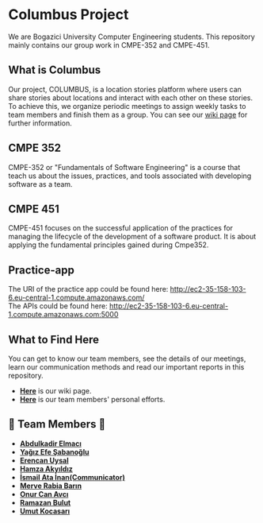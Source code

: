 # Columbus Project
We are Bogazici University Computer Engineering students. This repository mainly contains our group work in CMPE-352 and CMPE-451.
## What is Columbus
Our project, COLUMBUS, is a location stories platform where users can share stories about locations and interact with each other on these stories. To achieve this, we organize periodic meetings to assign weekly tasks to team members and finish them as a group. You can see our [wiki page](https://github.com/bounswe/2021SpringGroup7/wiki) for further information.
## CMPE 352
CMPE-352 or "Fundamentals of Software Engineering" is a course that teach us about the issues, practices, and tools associated with developing software as a team.
## CMPE 451
CMPE-451 focuses on the successful application of the practices for managing the lifecycle of the
development of a software product. It is about applying the fundamental principles gained during
Cmpe352. 
## Practice-app
The URI of the practice app could be found here: http://ec2-35-158-103-6.eu-central-1.compute.amazonaws.com/ \
The APIs could be found here: http://ec2-35-158-103-6.eu-central-1.compute.amazonaws.com:5000

## What to Find Here
You can get to know our team members, see the details of our meetings, learn our communication methods and read our important reports in this repository.
- [**Here**](https://github.com/bounswe/2021SpringGroup7/wiki) is our wiki page.
- [**Here**](https://github.com/bounswe/2021SpringGroup7/wiki/Weekly-Personal-Efforts-of-Team-Members) is our team members' personal efforts.

## 👋  Team Members 👋 

- [**Abdulkadir Elmacı**](https://github.com/bounswe/2021SpringGroup7/wiki/Abdulkadir-Elmacı)
- [**Yağız Efe Şabanoğlu**](https://github.com/bounswe/2021SpringGroup7/wiki/Yağız-Efe-Şabanoğlu)
- [**Erencan Uysal**](https://github.com/bounswe/2021SpringGroup7/wiki/Erencan-Uysal)
- [**Hamza Akyıldız**](https://github.com/bounswe/2021SpringGroup7/wiki/Hamza-Akyıldız)
- [**İsmail Ata İnan(Communicator)**](https://github.com/bounswe/2021SpringGroup7/wiki/İsmail-Ata-İnan)
- [**Merve Rabia Barın**](https://github.com/bounswe/2021SpringGroup7/wiki/Merve-Rabia-Barın)
- [**Onur Can Avcı**](https://github.com/bounswe/2021SpringGroup7/wiki/Onur-Can-Avci)
- [**Ramazan Bulut**](https://github.com/bounswe/2021SpringGroup7/wiki/Ramazan-Bulut)
- [**Umut Kocasarı**](https://github.com/bounswe/2021SpringGroup7/wiki/Umut-Kocasarı)
